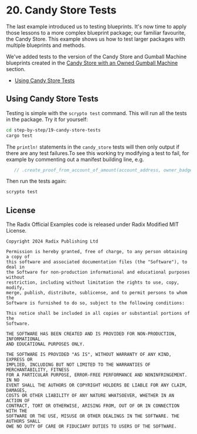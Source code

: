# 20. Candy Store Tests

The last example introduced us to testing blueprints. It's now time to apply
those lessons to a more complex blueprint package; our familiar favourite, the
Candy Store. This example shows us how to test larger packages with multiple
blueprints and methods.

We've added tests to the version of the Candy Store and Gumball Machine
blueprints created in the
[Candy Store with an Owned Gumball Machine](../16-candy-store-owned-modules)
section.

- [Using Candy Store Tests](#using-candy-store-tests)

## Using Candy Store Tests

Testing is simple with the `scrypto test` command. This will run all the tests
in the package. Try it for yourself:

```sh
cd step-by-step/19-candy-store-tests
cargo test
```

The `println!` statements in the `candy_store` tests will then only output if
there are any test failures.To see this working try modifying a test to fail,
for example by commenting out a manifest building line, e.g.

```rs
   // .create_proof_from_account_of_amount(account_address, owner_badge, dec!(1))
```

Then run the tests again:

```sh
scrypto test
```


## License

The Radix Official Examples code is released under Radix Modified MIT License.

    Copyright 2024 Radix Publishing Ltd

    Permission is hereby granted, free of charge, to any person obtaining a copy of
    this software and associated documentation files (the "Software"), to deal in
    the Software for non-production informational and educational purposes without
    restriction, including without limitation the rights to use, copy, modify,
    merge, publish, distribute, sublicense, and to permit persons to whom the
    Software is furnished to do so, subject to the following conditions:

    This notice shall be included in all copies or substantial portions of the
    Software.

    THE SOFTWARE HAS BEEN CREATED AND IS PROVIDED FOR NON-PRODUCTION, INFORMATIONAL
    AND EDUCATIONAL PURPOSES ONLY.

    THE SOFTWARE IS PROVIDED "AS IS", WITHOUT WARRANTY OF ANY KIND, EXPRESS OR
    IMPLIED, INCLUDING BUT NOT LIMITED TO THE WARRANTIES OF MERCHANTABILITY, FITNESS
    FOR A PARTICULAR PURPOSE, ERROR-FREE PERFORMANCE AND NONINFRINGEMENT. IN NO
    EVENT SHALL THE AUTHORS OR COPYRIGHT HOLDERS BE LIABLE FOR ANY CLAIM, DAMAGES,
    COSTS OR OTHER LIABILITY OF ANY NATURE WHATSOEVER, WHETHER IN AN ACTION OF
    CONTRACT, TORT OR OTHERWISE, ARISING FROM, OUT OF OR IN CONNECTION WITH THE
    SOFTWARE OR THE USE, MISUSE OR OTHER DEALINGS IN THE SOFTWARE. THE AUTHORS SHALL
    OWE NO DUTY OF CARE OR FIDUCIARY DUTIES TO USERS OF THE SOFTWARE.